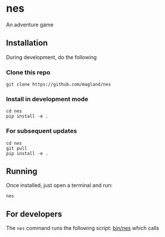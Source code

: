 # nes

An adventure game

## Installation

During development, do the following

### Clone this repo

```
git clone https://github.com/magland/nes
```

### Install in development mode

```
cd nes
pip install -e .
```

### For subsequent updates

```
cd nes
git pull
pip install -e .
```

## Running

Once installed, just open a terminal and run:

```
nes
```

## For developers

The `nes` command runs the following script: [bin/nes](bin/nes) which calls

